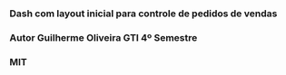 ### Dash com layout inicial para controle de pedidos de vendas

### Autor Guilherme Oliveira GTI 4º Semestre

### MIT